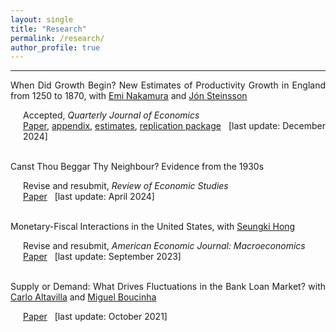 ```yaml
---
layout: single
title: "Research"
permalink: /research/
author_profile: true
---
```

---

<style>
  .line-break-container {
    display: inline; /* or inline-block */
  }
  .indent-after-br {
    margin-left: 20px; /* Adjust the value as needed */
  }
</style>

<div style='text-align: justify; padding=0px; margin=0px;'>

When Did Growth Begin? New Estimates of Productivity Growth in England from 1250 to 1870, with <a href='https://eml.berkeley.edu/~enakamura'>Emi Nakamura</a> and <a href='https://eml.berkeley.edu/~jsteinsson'>Jón Steinsson</a><br>
<div class='indent-after-br'>Accepted, <i>Quarterly Journal of Economics</i><br>
<a href='https://paul-bouscasse.github.io/files/bns_malthus.pdf'>Paper</a>, <a href='https://paul-bouscasse.github.io/files/bns_malthus_appendix.pdf'>appendix</a>, <a href='https://paul-bouscasse.github.io/files/bns_estimates.xlsx'>estimates</a>, <a href='https://paul-bouscasse.github.io/files/bns_replication.xlsx'>replication package</a>&nbsp;&nbsp;&nbsp;[last update: December 2024]</div><br>

Canst Thou Beggar Thy Neighbour? Evidence from the 1930s<br>
<div class='indent-after-br'>Revise and resubmit, <i>Review of Economic Studies</i><br>
<a href='https://paul-bouscasse.github.io/files/bouscasse_devaluations.pdf'>Paper</a>&nbsp;&nbsp;&nbsp;[last update: April 2024]</div><br>

Monetary-Fiscal Interactions in the United States, with <a href='https://seungkihong.com/'>Seungki Hong</a><br>
<div class='indent-after-br'>Revise and resubmit, <i>American Economic Journal: Macroeconomics</i><br>
<a href='https://paul-bouscasse.github.io/files/bh_fiscal-monetary.pdf'>Paper</a>&nbsp;&nbsp;&nbsp;[last update: September 2023]</div><br>

Supply or Demand: What Drives Fluctuations in the Bank Loan Market? with <a href='https://sites.google.com/view/carlo-altavilla/home'>Carlo Altavilla</a> and <a href='https://www.ecb.europa.eu/pub/research/authors/profiles/miguel-boucinha.en.html'>Miguel Boucinha</a><br>
<div class='indent-after-br'><a href='https://paul-bouscasse.github.io/files/abb_supply_demand.pdf'>Paper</a>&nbsp;&nbsp;&nbsp;[last update: October 2021]</div>

</div>
